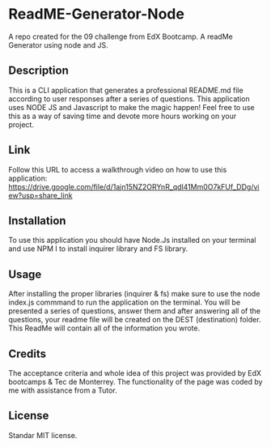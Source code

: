 # ReadME-Generator-Node
A repo created for the 09 challenge from EdX Bootcamp. A readMe Generator using node and JS.

## Description

This is a CLI application that generates a professional README.md file according to user responses after a series of questions. This application uses NODE JS and Javascript to make the magic happen! Feel free to use this as a way of saving time and devote more hours working on your project.


## Link

Follow this URL to access a walkthrough video on how to use this application: https://drive.google.com/file/d/1ajn15NZ2ORYnR_qdl41Mm0O7kFUf_DDg/view?usp=share_link

## Installation

To use this application you should have Node.Js installed on your terminal and use NPM I to install inquirer library and FS library.

## Usage

After installing the proper libraries (inquirer & fs) make sure to use the node index.js commmand to run the application on the terminal. You will be presented a series of questions, answer them and after answering all of the questions, your readme file will be created on the DEST (destination) folder. This ReadMe will contain all of the information you wrote.

## Credits

The acceptance criteria and whole idea of this project was provided by EdX bootcamps & Tec de Monterrey. The functionality of the page was coded by me with assistance from a Tutor.

## License

Standar MIT license.